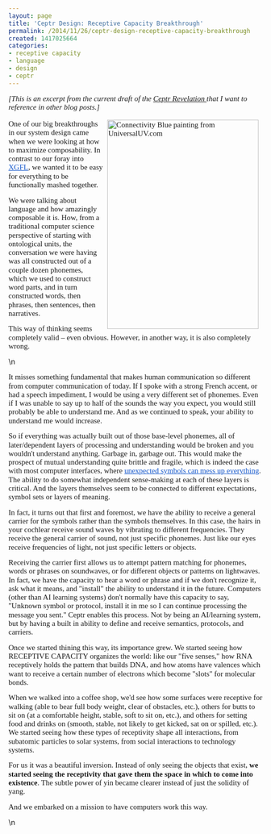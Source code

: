 ```yaml
---
layout: page
title: 'Ceptr Design: Receptive Capacity Breakthrough'
permalink: /2014/11/26/ceptr-design-receptive-capacity-breakthrough
created: 1417025664
categories:
- receptive capacity
- language
- design
- ceptr
---
```

<p dir="ltr" style="line-height: 1.15; margin-top: 10pt; margin-bottom: 0pt;"><em><span style="font-family: Calibri; font-size: 15px; white-space: pre-wrap; line-height: 1.15;">[This is an excerpt from the current draft of the <a href="http://ceptr.org/revelation">Ceptr Revelation </a>that I want to reference in other blog posts.]</span></em><br>&nbsp;</p><p dir="ltr" style="line-height: 1.15; margin-top: 0pt; margin-bottom: 10pt;"><span id="docs-internal-guid-5c9b34d6-f26a-fa3d-e4cd-8dd2683a5dfc"><span style="font-size: 15px; font-family: Calibri; vertical-align: baseline; white-space: pre-wrap;"><img alt="Connectivity Blue painting from UniversalUV.com" src="http://www.artbrock.com{{ site.urlimg }}Receptivity.jpg" style="width: 300px; height: 415px; margin-left: 8px; margin-right: 8px; float: right;">One of our big breakthroughs in our system design came when we were looking at how to maximize composability. In contrast to our foray into </span><a href="https://github.com/zippy/flowplace/tree/master/currencies"><span style="font-size: 15px; font-family: Calibri; color: rgb(17, 85, 204); text-decoration: underline; vertical-align: baseline; white-space: pre-wrap;">XGFL</span></a><span style="font-size: 15px; font-family: Calibri; vertical-align: baseline; white-space: pre-wrap;">, we wanted it to be easy for everything to be functionally mashed together. </span></span></p><p dir="ltr" style="line-height: 1.15; margin-top: 0pt; margin-bottom: 10pt;"><span><span style="font-size: 15px; font-family: Calibri; vertical-align: baseline; white-space: pre-wrap;">We were talking about language and how amazingly composable it is. How, from a traditional computer science perspective of starting with ontological units, the conversation we were having was all constructed out of a couple dozen phonemes, which we used to construct word parts, and in turn constructed words, then phrases, then sentences, then narratives.</span></span></p><p dir="ltr" style="line-height: 1.15; margin-top: 0pt; margin-bottom: 10pt;"><span id="docs-internal-guid-5c9b34d6-f26a-fa3d-e4cd-8dd2683a5dfc"><span style="font-size: 15px; font-family: Calibri; vertical-align: baseline; white-space: pre-wrap;">This way of thinking seems completely valid – even obvious. However, in another way, it is also completely wrong. </span></span></p>\n<!--break--></p><p dir="ltr" style="line-height: 1.15; margin-top: 0pt; margin-bottom: 10pt;"><span><span style="font-size: 15px; font-family: Calibri; vertical-align: baseline; white-space: pre-wrap;">It misses something fundamental that makes human communication so different from computer communication of today. If I spoke with a strong French accent, or had a speech impediment, I would be using a very different set of phonemes. Even if I was unable to say up to half of the sounds the way you expect, you would still probably be able to understand me. And as we continued to speak, your ability to understand me would increase.</span></span></p><p dir="ltr" style="line-height: 1.15; margin-top: 0pt; margin-bottom: 10pt;"><span id="docs-internal-guid-5c9b34d6-f26a-fa3d-e4cd-8dd2683a5dfc"><span style="font-size: 15px; font-family: Calibri; vertical-align: baseline; white-space: pre-wrap;">So if everything was actually built out of those base-level phonemes, all of later/dependent layers of processing and understanding would be broken and you wouldn't understand anything. Garbage in, garbage out. This would make the prospect of mutual understanding quite brittle and fragile, which is indeed the case with most computer interfaces, where </span><a href="http://xkcd.com/327/"><span style="font-size: 15px; font-family: Calibri; color: rgb(17, 85, 204); text-decoration: underline; vertical-align: baseline; white-space: pre-wrap;">unexpected symbols can mess up everything</span></a><span style="font-size: 15px; font-family: Calibri; vertical-align: baseline; white-space: pre-wrap;">. The ability to do somewhat independent sense-making at each of these layers is critical. And the layers themselves seem to be connected to different expectations, symbol sets or layers of meaning. </span></span></p><p dir="ltr" style="line-height: 1.15; margin-top: 0pt; margin-bottom: 10pt;"><span id="docs-internal-guid-5c9b34d6-f26a-fa3d-e4cd-8dd2683a5dfc"><span style="font-size: 15px; font-family: Calibri; vertical-align: baseline; white-space: pre-wrap;">In fact, it turns out that first and foremost, we have the ability to receive a general carrier for the symbols rather than the symbols themselves. In this case, the hairs in your cochlear receive sound waves by vibrating to different frequencies. They receive the general carrier of sound, not just specific phonemes. Just like our eyes receive frequencies of light, not just specific letters or objects.</span></span></p><p dir="ltr" style="line-height: 1.15; margin-top: 0pt; margin-bottom: 10pt;"><span><span style="font-size: 15px; font-family: Calibri; vertical-align: baseline; white-space: pre-wrap;">Receiving the carrier first allows us to attempt pattern matching for phonemes, words or phrases on soundwaves, or for different objects or patterns on lightwaves. In fact, we have the capacity to hear a word or phrase and if we don't recognize it, ask what it means, and "install" the ability to understand it in the future. Computers (other than AI learning systems) don't normally have this capacity to say, "Unknown symbol or protocol, install it in me so I can continue processing the message you sent." Ceptr enables this process. Not by being an AI/learning system, but by having a built in ability to define and receive semantics, protocols, and carriers.</span></span></p><p dir="ltr" style="line-height: 1.15; margin-top: 0pt; margin-bottom: 10pt;"><span id="docs-internal-guid-5c9b34d6-f26a-fa3d-e4cd-8dd2683a5dfc"><span style="font-size: 15px; font-family: Calibri; vertical-align: baseline; white-space: pre-wrap;">Once we started thining this way, its importance grew. We started seeing how RECEPTIVE CAPACITY organizes the world: like our "five senses," how RNA receptively holds the pattern that builds DNA, and how atoms have valences which want to receive a certain number of electrons which become "slots" for molecular bonds. </span></span></p><p dir="ltr" style="line-height: 1.15; margin-top: 0pt; margin-bottom: 10pt;"><span><span style="font-size: 15px; font-family: Calibri; vertical-align: baseline; white-space: pre-wrap;">When we walked into a coffee shop, we'd see how some surfaces were receptive for walking (able to bear full body weight, clear of obstacles, etc.), others for butts to sit on (at a comfortable height, stable, soft to sit on, etc.), and others for setting food and drinks on (smooth, stable, not likely to get kicked, sat on or spilled, etc.). We started seeing how these types of receptivity shape all interactions, from subatomic particles to solar systems, from social interactions to technology systems.</span></span></p><p dir="ltr" style="line-height: 1.15; margin-top: 0pt; margin-bottom: 10pt;"><span id="docs-internal-guid-5c9b34d6-f26a-fa3d-e4cd-8dd2683a5dfc"><span style="font-size: 15px; font-family: Calibri; vertical-align: baseline; white-space: pre-wrap;">For us it was a beautiful inversion. Instead of only seeing the objects that exist, <b>we started seeing the receptivity that gave them the space in which to come into existence</b>. The subtle power of yin became clearer instead of just the solidity of yang.</span></span></p><p dir="ltr" style="line-height: 1.15; margin-top: 0pt; margin-bottom: 10pt;"><span><span style="font-size: 15px; font-family: Calibri; vertical-align: baseline; white-space: pre-wrap;">And we embarked on a mission to have computers work this way. </span></span></p>\n&nbsp;</p>
